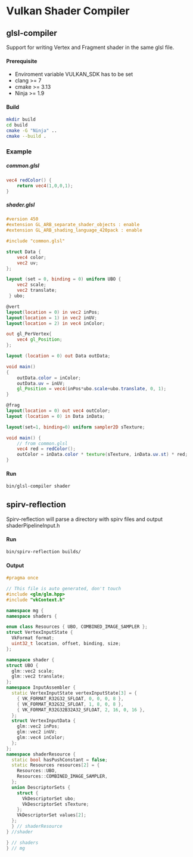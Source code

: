 # Vulkan Shader Compiler
## glsl-compiler

Support for writing Vertex and Fragment shader in the same glsl file.

#### Prerequisite
* Enviroment variable VULKAN_SDK has to be set
* clang >= 7
* cmake >= 3.13
* Ninja >= 1.9

#### Build
```bash
mkdir build
cd build
cmake -G "Ninja" ..
cmake --build .
```
### Example

##### common.glsl
```glsl
vec4 redColor() {
    return vec4(1,0,0,1);
}
```

##### shader.glsl
```glsl
#version 450
#extension GL_ARB_separate_shader_objects : enable
#extension GL_ARB_shading_language_420pack : enable

#include "common.glsl"

struct Data {
    vec4 color;
    vec2 uv;
};

layout (set = 0, binding = 0) uniform UBO {
    vec2 scale;
    vec2 translate;
 } ubo;

@vert
layout(location = 0) in vec2 inPos;
layout(location = 1) in vec2 inUV;
layout(location = 2) in vec4 inColor;

out gl_PerVertex{
    vec4 gl_Position;
};

layout (location = 0) out Data outData;

void main()
{
    outData.color = inColor;
    outData.uv = inUV;
    gl_Position = vec4(inPos*ubo.scale+ubo.translate, 0, 1);
}

@frag
layout(location = 0) out vec4 outColor;
layout (location = 0) in Data inData;

layout(set=1, binding=0) uniform sampler2D sTexture;

void main() {
    // from common.glsl
    vec4 red = redColor();
    outColor = inData.color * texture(sTexture, inData.uv.st) * red;
}
```

#### Run
```bash
bin/glsl-compiler shader
```

## spirv-reflection
Spirv-reflection will parse a directory with spirv files and output shaderPipelineInput.h

#### Run
```bash
bin/spirv-reflection builds/
```

#### Output
```cpp
#pragma once

// This file is auto generated, don't touch
#include <glm/glm.hpp>
#include "vkContext.h"

namespace mg {
namespace shaders {

enum class Resources { UBO, COMBINED_IMAGE_SAMPLER };
struct VertexInputState {
  VkFormat format;
  uint32_t location, offset, binding, size;
};

namespace shader {
struct UBO {
  glm::vec2 scale;
  glm::vec2 translate;
};
namespace InputAssembler {
  static VertexInputState vertexInputState[3] = {
    { VK_FORMAT_R32G32_SFLOAT, 0, 0, 0, 8 },
    { VK_FORMAT_R32G32_SFLOAT, 1, 8, 0, 8 },
    { VK_FORMAT_R32G32B32A32_SFLOAT, 2, 16, 0, 16 },
  };
  struct VertexInputData {
    glm::vec2 inPos;
    glm::vec2 inUV;
    glm::vec4 inColor;
  };
};
namespace shaderResource {
  static bool hasPushConstant = false;
  static Resources resources[2] = {
    Resources::UBO,
    Resources::COMBINED_IMAGE_SAMPLER,
  };
  union DescriptorSets {
    struct {
      VkDescriptorSet ubo;
      VkDescriptorSet sTexture;
    };
    VkDescriptorSet values[2];
  };
  } // shaderResource
} //shader

} // shaders
} // mg
```
